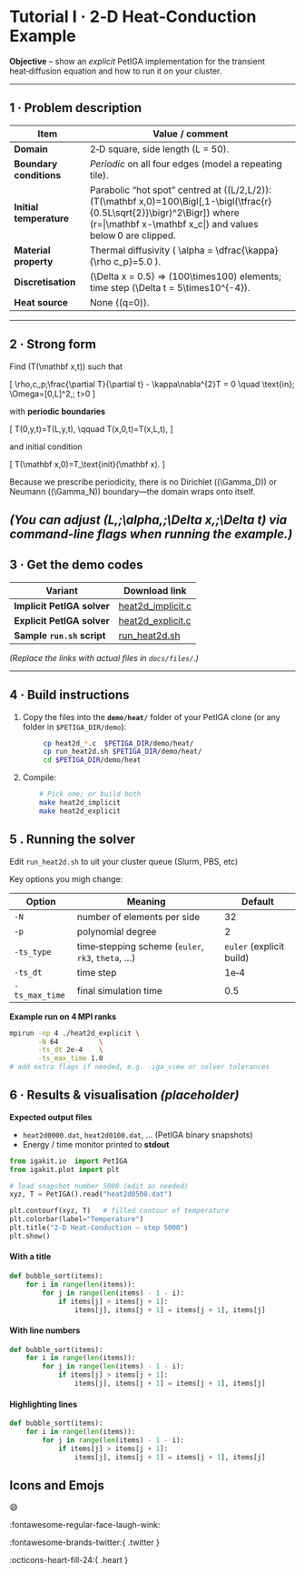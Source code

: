 # Tutorial I · 2‑D Heat‑Conduction Example

**Objective** – show an *explicit* PetIGA implementation for the transient heat‑diffusion equation and how to run it on your cluster.

---
## 1 · Problem description

| Item | Value / comment |
|------|-----------------|
| **Domain** | 2‑D square, side length \(L = 50\). |
| **Boundary conditions** | *Periodic* on all four edges (model a repeating tile). |
| **Initial temperature** | Parabolic “hot spot” centred at \((L/2,L/2)\):<br> \(T(\mathbf x,0)=100\Bigl[\,1-\bigl(\tfrac{r}{0.5L\sqrt{2}}\bigr)^2\Bigr]\) where \(r=\|\mathbf x-\mathbf x_c\|\) and values below 0 are clipped. |
| **Material property** | Thermal diffusivity \( \alpha = \dfrac{\kappa}{\rho c_p}=5.0 \). |
| **Discretisation** |  \(\Delta x = 0.5\) ⇒ \(100\times100\) elements; time step \(\Delta t = 5\times10^{-4}\). |
| **Heat source** | None (\(q=0\)). |

---

## 2 · Strong form

Find \(T(\mathbf x,t)\) such that

\[
\rho\,c_p\;\frac{\partial T}{\partial t} - \kappa\nabla^{2}T = 0
\quad \text{in}\; \Omega=[0,L]^2,\; t>0
\]

with **periodic boundaries**

\[
T(0,y,t)=T(L,y,t), \qquad 
T(x,0,t)=T(x,L,t),
\]

and initial condition

\[
T(\mathbf x,0)=T_\text{init}(\mathbf x).
\]

Because we prescribe periodicity, there is no Dirichlet (\(\Gamma_D\)) or Neumann (\(\Gamma_N\)) boundary—the domain wraps onto itself.

*(You can adjust \(L,\;\alpha,\;\Delta x,\;\Delta t\) via command‑line flags when running the example.)*
---

## 3 · Get the demo codes

| Variant | Download link |
|---------|---------------|
| **Implicit PetIGA solver** | [heat2d\_implicit.c](files/heat2d_implicit.c) |
| **Explicit PetIGA solver** | [heat2d\_explicit.c](files/heat2d_explicit.c) |
| **Sample `run.sh` script** | [run\_heat2d.sh](files/run_heat2d.sh) |

*(Replace the links with actual files in `docs/files/`.)*

---

## 4 · Build instructions

1. Copy the files into the **`demo/heat/`** folder of your PetIGA clone (or any folder in `$PETIGA_DIR/demo`):

   ```bash
        cp heat2d_*.c  $PETIGA_DIR/demo/heat/
        cp run_heat2d.sh $PETIGA_DIR/demo/heat/
        cd $PETIGA_DIR/demo/heat
   ```

2. Compile:

    ```bash
        # Pick one; or build both
        make heat2d_implicit
        make heat2d_explicit
    ```

## 5 . Running the solver

Edit `run_heat2d.sh` to uit your cluster queue (Slurm, PBS, etc)

Key options you migh change:

| Option        | Meaning                                 | Default |
|---------------|-----------------------------------------|---------|
| `-N`          | number of elements per side             | 32      |
| `-p`          | polynomial degree                       | 2       |
| `-ts_type`    | time‑stepping scheme (`euler`, `rk3`, `theta`, …) | `euler` (explicit build) |
| `-ts_dt`      | time step                               | 1e‑4    |
| `-ts_max_time`| final simulation time                   | 0.5     |

**Example run on 4 MPI ranks**

```bash
mpirun -np 4 ./heat2d_explicit \
       -N 64          \
       -ts_dt 2e-4    \
       -ts_max_time 1.0
# add extra flags if needed, e.g. -iga_view or solver tolerances
```



## 6 · Results & visualisation *(placeholder)*

**Expected output files**

* `heat2d0000.dat`, `heat2d0100.dat`, … (PetIGA binary snapshots)  
* Energy / time monitor printed to **stdout**

```python
from igakit.io  import PetIGA
from igakit.plot import plt

# load snapshot number 5000 (edit as needed)
xyz, T = PetIGA().read("heat2d0500.dat")

plt.contourf(xyz, T)   # filled contour of temperature
plt.colorbar(label="Temperature")
plt.title("2‑D Heat‑Conduction – step 5000")
plt.show()
```









#### With a title

``` py title="bubble_sort.py"
def bubble_sort(items):
    for i in range(len(items)):
        for j in range(len(items) - 1 - i):
            if items[j] > items[j + 1]:
                items[j], items[j + 1] = items[j + 1], items[j]
```

#### With line numbers

``` py linenums="1"
def bubble_sort(items):
    for i in range(len(items)):
        for j in range(len(items) - 1 - i):
            if items[j] > items[j + 1]:
                items[j], items[j + 1] = items[j + 1], items[j]
```

#### Highlighting lines

``` py hl_lines="2 3"
def bubble_sort(items):
    for i in range(len(items)):
        for j in range(len(items) - 1 - i):
            if items[j] > items[j + 1]:
                items[j], items[j + 1] = items[j + 1], items[j]
```

## Icons and Emojs

:smile: 

:fontawesome-regular-face-laugh-wink:

:fontawesome-brands-twitter:{ .twitter }

:octicons-heart-fill-24:{ .heart }